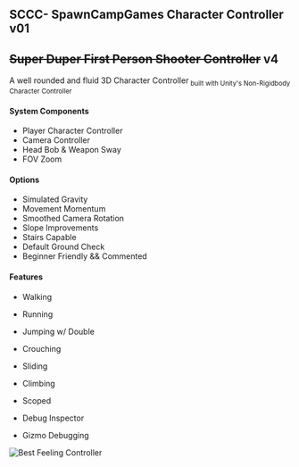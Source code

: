 ## SCCC- SpawnCampGames Character Controller v01
~~Super Duper First Person Shooter Controller~~ v4
---

A well rounded and fluid 3D Character Controller<sub>
built with Unity's Non-Rigidbody Character Controller</sub>
#### System Components
- Player Character Controller
- Camera Controller
- Head Bob & Weapon Sway
- FOV Zoom

#### Options
- Simulated Gravity
- Movement Momentum
- Smoothed Camera Rotation
- Slope Improvements
- Stairs Capable
- Default Ground Check
- Beginner Friendly && Commented

#### Features
- Walking
- Running
- Jumping w/ Double
- Crouching
- Sliding
- Climbing
- Scoped

- Debug Inspector
- Gizmo Debugging

![Best Feeling Controller](https://github.com/SpawnCampGames/SCG-Player-Controller/blob/main/SCG_Controller.png?raw=true)

